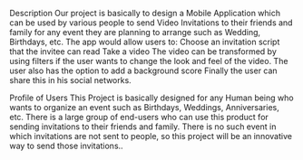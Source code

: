 Description
Our project is basically to design a Mobile Application which can be used by various people to send Video Invitations to their friends and family for any event they are planning to arrange such as Wedding, Birthdays, etc. 
The app would allow users to: 
Choose an invitation script that the invitee can read
Take a video
The video can be transformed by using filters if the user wants to change the look and feel of the video.
The user also has the option to add a background score
Finally the user can share this in his social networks.

Profile of Users
This Project is basically designed for any Human being who wants to organize an event such as Birthdays, Weddings, Anniversaries, etc. There is a large group of end-users who can use this product for sending invitations to their friends and family. There is no such event in which invitations are not sent to people, so this project will be an innovative way to send those invitations..
